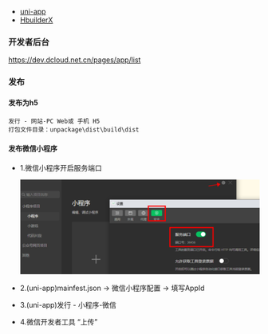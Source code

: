 
- [uni-app](https://uniapp.dcloud.net.cn/)
- [HbuilderX](https://www.dcloud.io/hbuilderx.html)

### 开发者后台
https://dev.dcloud.net.cn/pages/app/list

### 发布

#### 发布为h5

    发行 - 网站-PC Web或 手机 H5
    打包文件目录：unpackage\dist\build\dist


#### 发布微信小程序

- 1.微信小程序开启服务端口

    ![alt text](image.png)

- 2.(uni-app)mainfest.json -> 微信小程序配置 -> 填写AppId
- 3.(uni-app)发行 - 小程序-微信
- 4.微信开发者工具 “上传”